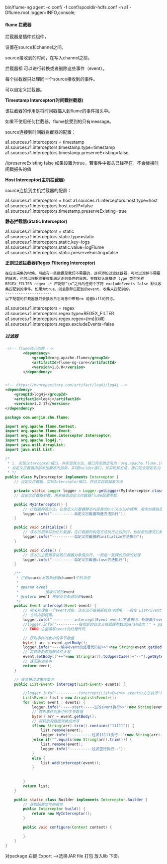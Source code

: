  bin/flume-ng agent -c conf/ -f conf/spooldir-hdfs.conf -n a1 -Dflume.root.logger=INFO,console;





#### flume 拦截器

拦截器是插件式组件，

设置在source和channel之间，

source接收到的时间，在写入channel之前，

拦截器都 可以进行转换或者删除这些事件（event）。

每个拦截器只处理同一个source接收到的事件。

可以自定义拦截器。

**Timestamp Interceptor(时间戳拦截器)**

该拦截器的作用是将时间戳插入到flume的事件报头中。



如果不使用任何拦截器，flume接受到的只有message。

source连接到时间戳拦截器的配置：

a1.sources.r1.interceptors = timestamp 
a1.sources.r1.interceptors.timestamp.type=timestamp 
a1.sources.r1.interceptors.timestamp.preserveExisting=false

//preserveExisting false 如果设置为true，若事件中报头已经存在，不会替换时间戳报头的值





**Host Interceptor(主机拦截器)**

source连接到主机拦截器的配置：

a1.sources.r1.interceptors = host 
a1.sources.r1.interceptors.host.type=host 
a1.sources.r1.interceptors.host.useIP=false 
a1.sources.r1.interceptors.timestamp.preserveExisting=true



**静态拦截器(Static Interceptor)**

a1.sources.r1.interceptors = static 
a1.sources.r1.interceptors.static.type=static 
a1.sources.r1.interceptors.static.key=logs 
a1.sources.r1.interceptors.static.value=logFlume 
a1.sources.r1.interceptors.static.preserveExisting=false



**正则过滤拦截器(Regex Filtering Interceptor)**

```doc
在日志采集的时候，可能有一些数据是我们不需要的，这样添加过滤拦截器，可以过滤掉不需要的日志，也可以根据需要收集满足正则条件的日志。参数默认值描述 type 类型名称REGEX_FILTER regex .* 匹配除“\n”之外的任何个字符 excludeEvents false 默认收集匹配到的事件。如果为true，则会删除匹配到的event，收集未匹配到的。
--------------------- 
以下配置的拦截器就只会接收日志消息中带有rm 或者kill的日志。
```



a1.sources.r1.interceptors = regex 
a1.sources.r1.interceptors.regex.type=REGEX_FILTER 
a1.sources.r1.interceptors.regex.regex=(rm)|(kill) 
a1.sources.r1.interceptors.regex.excludeEvents=false



##### 过滤器

```xml
 <!-- flume核心依赖 -->
        <dependency>
            <groupId>org.apache.flume</groupId>
            <artifactId>flume-ng-core</artifactId>
            <version>1.6.0</version>
        </dependency>


<!-- https://mvnrepository.com/artifact/log4j/log4j -->
<dependency>
    <groupId>log4j</groupId>
    <artifactId>log4j</artifactId>
    <version>1.2.17</version>
</dependency>

```



```java
package com.wenjin.zhu.flume;

import org.apache.flume.Context;
import org.apache.flume.Event;
import org.apache.flume.interceptor.Interceptor;
import org.apache.log4j.*;
import java.util.ArrayList;
import java.util.List;

/*
 * 1. 实现interceptor接口，并实现其方法，接口完全限定名为：org.apache.flume.interceptor.Interceptor; 
 * 自定义拦截器内部添加静态内部类，实现Builder接口，并实现其方法，接口完全限定名为：Interceptor.Builder
 * */
public class MyInterceptor implements Interceptor {
	// 自定义拦截器，实现Interceptor接口，并且实现其抽象方法

	private static Logger logger = Logger.getLogger(MyInterceptor.class);
	// 自定义拦截器参数，用来接收自定义拦截器flume配置参数

	public MyInterceptor() {
		// 拦截器构造方法，在自定义拦截器静态内部类的build方法中调用，用来创建自定义拦截器对象。
		logger.info("----------自定义拦截器构造方法执行");
	}

	public void initialize() {
		// 该方法用来初始化拦截器，在拦截器的构造方法执行之后执行，也就是创建完拦截器对象之后执行
		logger.info("----------自定义拦截器的initialize方法执行");
	}

	public void close() {
		// 该方法主要用来销毁拦截器对象值执行，一般是一些释放资源的处理
		logger.info("----------自定义拦截器close方法执行");
	}

	/**
	 * 拦截source发送到通道channel中的消息
	 *
	 * @param event
	 *            接收过滤的event
	 * @return event 根据业务处理后的event
	 */
	public Event intercept(Event event) {
		// 用来处理每一个event对象，该方法不会被系统自动调用，一般在 List<Event> intercept(List<Event> events)
		// 方法内部调用。
		logger.info("----------intercept(Event event)方法执行，处理单个event");
		//logger.info("----------接收到的自定义拦截器参数值param值为：" + param);
		// TODO 这里编写event的处理代码

		// 获取事件对象中的字节数据
		byte[] arr = event.getBody();
		logger.info("----编写event的处理代码前>>"+new String(event.getBody()).toString());
		// 将获取的数据转换成大写
		event.setBody(("++"+new String(arr).toUpperCase()+"--").getBytes());
		// 返回到消息中
		return event;
	}

	// 接收被过滤事件集合
	public List<Event> intercept(List<Event> events) {

		//logger.info("----------intercept(List<Event> events)方法执行");
		List<Event> list = new ArrayList<Event>();
		for (Event event : events) {
			logger.info("-----start-----过滤event执行>>"+new String(event.getBody()).toString());
			// 获取事件对象中的字节数据
			byte[] arr = event.getBody();
			// 将获取的数据转换成大写
			if(new String(arr).trim().contains("11111")) {
				list.remove(event);
				logger.info("----------过滤11111执行--"+new String(arr).trim());
			}else if("".equals(new String(arr).trim())) {
				list.remove(event);
				logger.info("----------过滤空行执行--");
			}
			else {
				list.add(intercept(event));
			}
			
			
		}
		return list;
	}

	public static class Builder implements Interceptor.Builder {
		// 获取配置文件的属性
		public Interceptor build() {
			return new MyInterceptor();
		}

		public void configure(Context context) {

		}
	}
}

```



对package 右键 Export   -->选择JAR file   打包 放入lib 下面。

